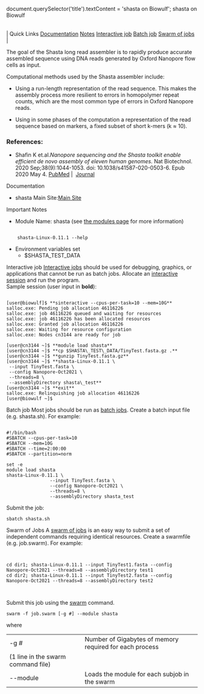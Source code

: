 

document.querySelector('title').textContent = 'shasta on Biowulf';
shasta on Biowulf


|  |
| --- |
| 
Quick Links
[Documentation](#doc)
[Notes](#notes)
[Interactive job](#int) 
[Batch job](#sbatch) 
[Swarm of jobs](#swarm) 
 |



The goal of the Shasta long read assembler is to rapidly produce accurate assembled sequence using DNA reads generated by Oxford Nanopore flow cells as input.




Computational methods used by the Shasta assembler include:




- Using a run-length representation of the read sequence. This makes the assembly process more resilient to errors in homopolymer repeat counts, which are the most common type of errors in Oxford Nanopore reads.

- Using in some phases of the computation a representation of the read sequence based on markers, a fixed subset of short k-mers (k ≈ 10).









### References:


* Shafin K et.al.*Nanopore sequencing and the Shasta toolkit enable efficient de novo assembly of eleven human genomes.*
Nat Biotechnol. 2020 Sep;38(9):1044-1053. doi: 10.1038/s41587-020-0503-6. Epub 2020 May 4.
 [PubMed](https://www.ncbi.nlm.nih.gov/pubmed/32686750) | 
 [Journal](https://www.nature.com/articles/s41587-020-0503-6)


Documentation
* shasta Main Site:[Main Site](https://github.com/chanzuckerberg/shasta)


Important Notes
* Module Name: shasta (see [the modules page](/apps/modules.html) for more information)
 
```

	shasta-Linux-0.11.1 --help
```
* Environment variables set 
	+ $SHASTA\_TEST\_DATA



Interactive job
[Interactive jobs](/docs/userguide.html#int) should be used for debugging, graphics, or applications that cannot be run as batch jobs.
Allocate an [interactive session](/docs/userguide.html#int) and run the program.   
Sample session (user input in **bold**):



```

[user@biowulf]$ **sinteractive --cpus-per-task=10 --mem=10G**
salloc.exe: Pending job allocation 46116226
salloc.exe: job 46116226 queued and waiting for resources
salloc.exe: job 46116226 has been allocated resources
salloc.exe: Granted job allocation 46116226
salloc.exe: Waiting for resource configuration
salloc.exe: Nodes cn3144 are ready for job

[user@cn3144 ~]$ **module load shasta**
[user@cn3144 ~]$ **cp $SHASTA\_TEST\_DATA/TinyTest.fasta.gz .**
[user@cn3144 ~]$ **gunzip TinyTest.fasta.gz**
[user@cn3144 ~]$ **shasta-Linux-0.11.1 \
 --input TinyTest.fasta \
 --config Nanopore-Oct2021 \
 --threads=8 \
 --assemblyDirectory shasta\_test**
[user@cn3144 ~]$ **exit**
salloc.exe: Relinquishing job allocation 46116226
[user@biowulf ~]$

```


Batch job
Most jobs should be run as [batch jobs](/docs/userguide.html#submit).
Create a batch input file (e.g. shasta.sh). For example:



```

#!/bin/bash
#SBATCH --cpus-per-task=10
#SBATCH --mem=10G
#SBATCH --time=2:00:00
#SBATCH --partition=norm

set -e
module load shasta
shasta-Linux-0.11.1 \
                --input TinyTest.fasta \
                --config Nanopore-Oct2021 \
                --threads=8 \
                --assemblyDirectory shasta_test

```

 Submit the job:

```
sbatch shasta.sh
```

Swarm of Jobs 
A [swarm of jobs](/apps/swarm.html) is an easy way to submit a set of independent commands requiring identical resources.
Create a swarmfile (e.g. job.swarm). For example:



```


cd dir1; shasta-Linux-0.11.1 --input TinyTest1.fasta --config Nanopore-Oct2021 --threads=8 --assemblyDirectory test1
cd dir2; shasta-Linux-0.11.1 --input TinyTest2.fasta --config Nanopore-Oct2021 --threads=8 --assemblyDirectory test2

    
```

Submit this job using the [swarm](/apps/swarm.html) command.



```
swarm -f job.swarm [-g #] --module shasta
```

where
 

|  |  |
| --- | --- |
| -g *#*  | Number of Gigabytes of memory required for each process
 (1 line in the swarm command file)  |
| --module  | Loads the module for each subjob in the swarm  |










